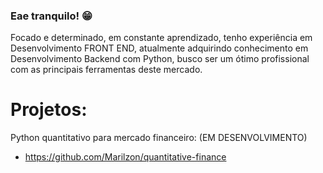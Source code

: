 ### Eae tranquilo! 😁

Focado e determinado, em constante aprendizado, tenho experiência em Desenvolvimento FRONT END, atualmente adquirindo conhecimento em Desenvolvimento Backend com Python, busco ser um ótimo profissional com as principais ferramentas deste mercado.

# Projetos: 
 Python quantitativo para mercado financeiro: (EM DESENVOLVIMENTO) 
  - https://github.com/Marilzon/quantitative-finance
 
